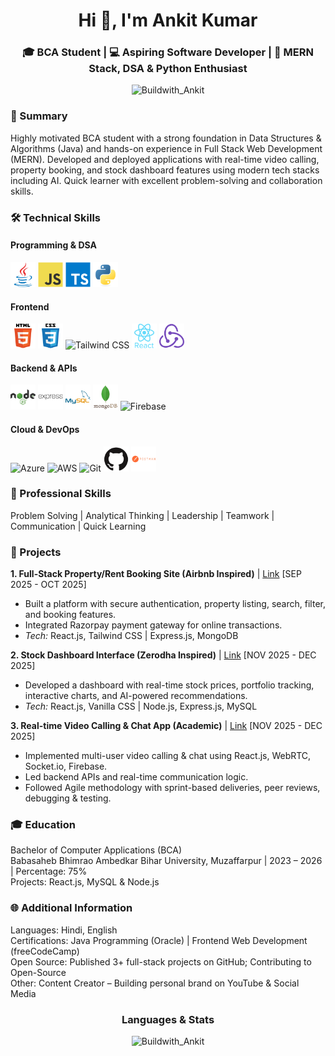 <h1 align="center">Hi 👋, I'm Ankit Kumar</h1>
<h3 align="center">🎓 BCA Student | 💻 Aspiring Software Developer | 🌱 MERN Stack, DSA & Python Enthusiast</h3>

<p align="center">
  <img src="https://komarev.com/ghpvc/?username=Buildwith_Ankit&label=Profile%20views&color=0e75b6&style=flat" alt="Buildwith_Ankit" />
</p>

<h3>📄 Summary</h3>
<p>
Highly motivated BCA student with a strong foundation in Data Structures & Algorithms (Java) and hands-on experience in Full Stack Web Development (MERN). Developed and deployed applications with real-time video calling, property booking, and stock dashboard features using modern tech stacks including AI. Quick learner with excellent problem-solving and collaboration skills.
</p>

<h3>🛠️ Technical Skills</h3>

<h4>Programming & DSA</h4>
<p>
  <img src="https://raw.githubusercontent.com/devicons/devicon/master/icons/java/java-original.svg" alt="Java" width="40" height="40"/>
  <img src="https://raw.githubusercontent.com/devicons/devicon/master/icons/javascript/javascript-original.svg" alt="JavaScript" width="40" height="40"/>
  <img src="https://raw.githubusercontent.com/devicons/devicon/master/icons/typescript/typescript-original.svg" alt="TypeScript" width="40" height="40"/>
  <img src="https://raw.githubusercontent.com/devicons/devicon/master/icons/python/python-original.svg" alt="Python" width="40" height="40"/>
</p>

<h4>Frontend</h4>
<p>
  <img src="https://raw.githubusercontent.com/devicons/devicon/master/icons/html5/html5-original-wordmark.svg" alt="HTML5" width="40" height="40"/>
  <img src="https://raw.githubusercontent.com/devicons/devicon/master/icons/css3/css3-original-wordmark.svg" alt="CSS3" width="40" height="40"/>
  <img src="https://www.vectorlogo.zone/logos/tailwindcss/tailwindcss-icon.svg" alt="Tailwind CSS" width="40" height="40"/>
  <img src="https://raw.githubusercontent.com/devicons/devicon/master/icons/react/react-original-wordmark.svg" alt="React" width="40" height="40"/>
  <img src="https://raw.githubusercontent.com/devicons/devicon/master/icons/redux/redux-original.svg" alt="Redux" width="40" height="40"/>
</p>

<h4>Backend & APIs</h4>
<p>
  <img src="https://raw.githubusercontent.com/devicons/devicon/master/icons/nodejs/nodejs-original-wordmark.svg" alt="Node.js" width="40" height="40"/>
  <img src="https://raw.githubusercontent.com/devicons/devicon/master/icons/express/express-original-wordmark.svg" alt="Express" width="40" height="40"/>
  <img src="https://raw.githubusercontent.com/devicons/devicon/master/icons/mysql/mysql-original-wordmark.svg" alt="MySQL" width="40" height="40"/>
  <img src="https://raw.githubusercontent.com/devicons/devicon/master/icons/mongodb/mongodb-original-wordmark.svg" alt="MongoDB" width="40" height="40"/>
  <img src="https://www.vectorlogo.zone/logos/firebase/firebase-icon.svg" alt="Firebase" width="40" height="40"/>
</p>

<h4>Cloud & DevOps</h4>
<p>
  <img src="https://img.shields.io/badge/Microsoft_Azure-0078D4?style=flat-square&logo=microsoft-azure&logoColor=white" alt="Azure"/>
  <img src="https://img.shields.io/badge/AWS-232F3E?style=flat-square&logo=amazon-aws&logoColor=white" alt="AWS"/>
  <img src="https://www.vectorlogo.zone/logos/git-scm/git-scm-icon.svg" alt="Git" width="40" height="40"/>
  <img src="https://raw.githubusercontent.com/devicons/devicon/master/icons/github/github-original.svg" alt="GitHub" width="40" height="40"/>
  <img src="https://raw.githubusercontent.com/devicons/devicon/master/icons/postman/postman-original-wordmark.svg" alt="Postman" width="40" height="40"/>
</p>

<h3>💼 Professional Skills</h3>
<p>Problem Solving | Analytical Thinking | Leadership | Teamwork | Communication | Quick Learning</p>

<h3>🚀 Projects</h3>

<b>1. Full-Stack Property/Rent Booking Site (Airbnb Inspired)</b> | <a href="#">Link</a> [SEP 2025 - OCT 2025]<br>
- Built a platform with secure authentication, property listing, search, filter, and booking features.  
- Integrated Razorpay payment gateway for online transactions.  
- <i>Tech:</i> React.js, Tailwind CSS | Express.js, MongoDB  

<b>2. Stock Dashboard Interface (Zerodha Inspired)</b> | <a href="#">Link</a> [NOV 2025 - DEC 2025]<br>
- Developed a dashboard with real-time stock prices, portfolio tracking, interactive charts, and AI-powered recommendations.  
- <i>Tech:</i> React.js, Vanilla CSS | Node.js, Express.js, MySQL  

<b>3. Real-time Video Calling & Chat App (Academic)</b> | <a href="#">Link</a> [NOV 2025 - DEC 2025]<br>
- Implemented multi-user video calling & chat using React.js, WebRTC, Socket.io, Firebase.  
- Led backend APIs and real-time communication logic.  
- Followed Agile methodology with sprint-based deliveries, peer reviews, debugging & testing.  

<h3>🎓 Education</h3>
<p>Bachelor of Computer Applications (BCA)<br>
Babasaheb Bhimrao Ambedkar Bihar University, Muzaffarpur | 2023 – 2026 | Percentage: 75%<br>
Projects: React.js, MySQL & Node.js</p>

<h3>🌐 Additional Information</h3>
<p>
Languages: Hindi, English <br>
Certifications: Java Programming (Oracle) | Frontend Web Development (freeCodeCamp) <br>
Open Source: Published 3+ full-stack projects on GitHub; Contributing to Open-Source <br>
Other: Content Creator – Building personal brand on YouTube & Social Media
</p>

<h3 align="center">Languages & Stats</h3>
<p align="center">
  <img src="https://github-readme-stats.vercel.app/api/top-langs?username=Buildwith_Ankit&show_icons=true&locale=en&layout=compact" alt="Buildwith_Ankit" />
</p>
